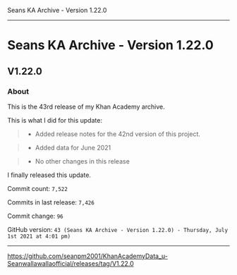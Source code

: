 Seans KA Archive - Version 1.22.0 

***

# Seans KA Archive - Version 1.22.0

## V1.22.0

### About

This is the 43rd release of my Khan Academy archive.

This is what I did for this update:

> * Added release notes for the 42nd version of this project.

> * Added data for June 2021

> * No other changes in this release

I finally released this update.

Commit count: `7,522`

Commits in last release: `7,426`

Commit change: `96`

GitHub version: `43 (Seans KA Archive - Version 1.22.0) - Thursday, July 1st 2021 at 4:01 pm)`

***

https://github.com/seanpm2001/KhanAcademyData_u-Seanwallawallaofficial/releases/tag/V1.22.0
